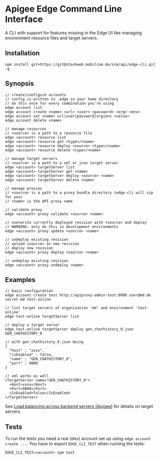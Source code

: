 # Apigee Edge Command Line Interface

A CLI with support for features missing in the Edge UI like managing
environment resource files and target servers.

## Installation

`npm install git+https://git@stashweb.mobilcom.de/scm/api/edge-cli.git -g`

## Synopsis

```
// create/configure accounts
// config is written to .edge in your home directory
// do this once for every combination you're using
edge account list
edge account create <name> <url> <user> <password> <org> <env>
edge account set <name> url|user|password|org|env <value>
edge account delete <name>

// manage resources
// <source> is a path to a resource file
edge <account> resource list
edge <account> resource get <type>/<name>
edge <account> resource deploy <source> <type>/<name>
edge <account> resource delete <type>/<name>

// manage target servers
// <source> is a path to a xml or json target server
edge <account> targetServer list
edge <account> targetServer get <name>
edge <account> targetServer deploy <source> <name>
edge <account> targetServer delete <name>

// manage proxies
// <source> is a path to a proxy bundle directory (edge-cli will zip for you)
// <name> is the API proxy name

// validate proxy
edge <account> proxy validate <source> <name>

// overwrite currently deployed revision with <source> and deploy
// WARNING: only do this in development environments
edge <account> proxy update <source> <name>

// undeploy existing revision
// upload <source> as new revision
// deploy new revision
edge <account> proxy deploy <source> <name>

// undeploy existing revision
edge <account> proxy undeploy <name>
```

## Examples

```
// basic configuration
edge account create test http://apiproxy-admin-test:8080 user@md.de secret md test-online

// list target servers of organization 'md' and environment 'test-online'
edge test-online targetServer list

// deploy a target server
edge test-online targetServer deploy gen_chathistory_0.json GEN_CHATHISTORY_0

// with gen_chathistory_0.json being
{
  "host" : "xxxx",
  "isEnabled" : false,
  "name" : "GEN_CHATHISTORY_0",
  "port" : 9000
}

// xml works as well
<TargetServer name="GEN_CHATHISTORY_0">
  <Host>xxxx</Host>
  <Port>9000</Port>
  <IsEnabled>false</IsEnabled>
</TargetServer>
```

See [Load balancing across backend servers (Apigee)]( http://docs.apigee.com/docs/api-services/content/api-services/content/load-balancing-across-backend-servers) for details on target servers.

## Tests

To run the tests you need a real (dev) account set up using `edge account create ...`.
You have to export `EDGE_CLI_TEST` when running the tests:

```
EDGE_CLI_TEST=<account> npm test
```

